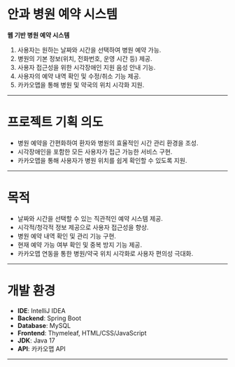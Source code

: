 # 안과 병원 예약 시스템

**웹 기반 병원 예약 시스템**  
1. 사용자는 원하는 날짜와 시간을 선택하여 병원 예약 가능.  
2. 병원의 기본 정보(위치, 전화번호, 운영 시간 등) 제공.  
3. 사용자 접근성을 위한 시각장애인 지원 음성 안내 기능.  
4. 사용자의 예약 내역 확인 및 수정/취소 기능 제공.  
5. 카카오맵을 통해 병원 및 약국의 위치 시각화 지원.  

---

# 프로젝트 기획 의도  

- 병원 예약을 간편화하여 환자와 병원의 효율적인 시간 관리 환경을 조성.  
- 시각장애인을 포함한 모든 사용자가 접근 가능한 서비스 구현.  
- 카카오맵을 통해 사용자가 병원 위치를 쉽게 확인할 수 있도록 지원.  

---

# 목적  

- 날짜와 시간을 선택할 수 있는 직관적인 예약 시스템 제공.  
- 시각적/청각적 정보 제공으로 사용자 접근성을 향상.  
- 병원 예약 내역 확인 및 관리 기능 구현.  
- 현재 예약 가능 여부 확인 및 중복 방지 기능 제공.  
- 카카오맵 연동을 통한 병원/약국 위치 시각화로 사용자 편의성 극대화.  

---

# 개발 환경  

- **IDE**: IntelliJ IDEA  
- **Backend**: Spring Boot  
- **Database**: MySQL  
- **Frontend**: Thymeleaf, HTML/CSS/JavaScript  
- **JDK**: Java 17  
- **API**: 카카오맵 API  

---
